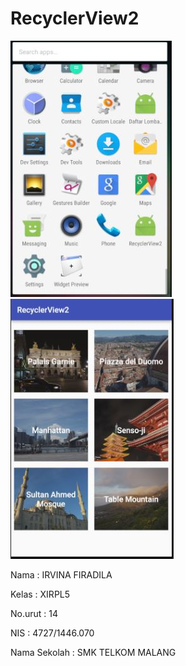 # RecyclerView2


![Rv21.JPG](https://github.com/irvinafiradila/RecyclerView2/blob/master/Rv21.JPG)
![RV2.JPG](https://github.com/irvinafiradila/RecyclerView2/blob/master/RV2.JPG)



Nama            : IRVINA FIRADILA


Kelas           : XIRPL5


No.urut         : 14


NIS             : 4727/1446.070


Nama Sekolah    : SMK TELKOM MALANG
